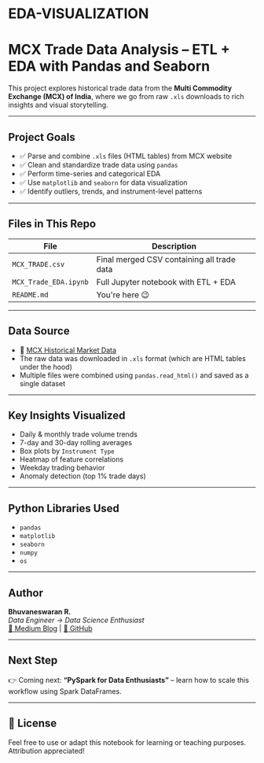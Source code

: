 # EDA-VISUALIZATION
# MCX Trade Data Analysis – ETL + EDA with Pandas and Seaborn

This project explores historical trade data from the **Multi Commodity Exchange (MCX) of India**, where we go from raw `.xls` downloads to rich insights and visual storytelling.

---

##  Project Goals

- ✅ Parse and combine `.xls` files (HTML tables) from MCX website  
- ✅ Clean and standardize trade data using `pandas`  
- ✅ Perform time-series and categorical EDA  
- ✅ Use `matplotlib` and `seaborn` for data visualization  
- ✅ Identify outliers, trends, and instrument-level patterns

---

##  Files in This Repo

| File | Description |
|------|-------------|
| `MCX_TRADE.csv` | Final merged CSV containing all trade data |
| `MCX_Trade_EDA.ipynb` | Full Jupyter notebook with ETL + EDA |
| `README.md` | You're here 😉 |

---

##  Data Source

- 🔗 [MCX Historical Market Data](https://www.mcxindia.com/market-data/historical-data)
- The raw data was downloaded in `.xls` format (which are HTML tables under the hood)
- Multiple files were combined using `pandas.read_html()` and saved as a single dataset

---

##  Key Insights Visualized

- Daily & monthly trade volume trends
- 7-day and 30-day rolling averages
- Box plots by `Instrument Type`
- Heatmap of feature correlations
- Weekday trading behavior
- Anomaly detection (top 1% trade days)

---

##  Python Libraries Used

- `pandas`
- `matplotlib`
- `seaborn`
- `numpy`
- `os`

---

##  Author

**Bhuvaneswaran R.**  
_Data Engineer → Data Science Enthusiast_  
[📘 Medium Blog](https://medium.com/@Bhuvaneshwaran_16/from-raw-trades-to-market-trends-a-complete-eda-on-mcx-data-3f30d0dfd550) | [🐙 GitHub](https://github.com/R-Bhuvaneshwaran)

---

##  Next Step

👉 Coming next: **“PySpark for Data Enthusiasts”** – learn how to scale this workflow using Spark DataFrames.

---

## 📝 License

Feel free to use or adapt this notebook for learning or teaching purposes. Attribution appreciated!

